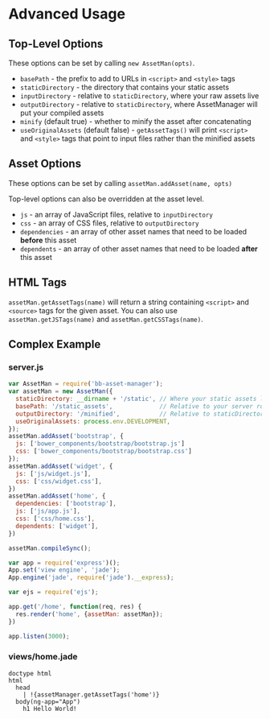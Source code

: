 # Advanced Usage

## Top-Level Options
These options can be set by calling `new AssetMan(opts)`.

* `basePath` - the prefix to add to URLs in `<script>` and `<style>` tags
* `staticDirectory` - the directory that contains your static assets
* `inputDirectory` - relative to `staticDirectory`, where your raw assets live
* `outputDirectory` - relative to `staticDirectory`, where AssetManager will put your compiled assets
* `minify` (default true) - whether to minify the asset after concatenating
* `useOriginalAssets` (default false) - `getAssetTags()` will print `<script>` and `<style>` tags that point to
input files rather than the minified assets

## Asset Options
These options can be set by calling `assetMan.addAsset(name, opts)`

Top-level options can also be overridden at the asset level.

* `js` - an array of JavaScript files, relative to `inputDirectory`
* `css` - an array of CSS files, relative to `outputDirectory`
* `dependencies` - an array of other asset names that need to be loaded **before** this asset
* `dependents` - an array of other asset names that need to be loaded **after** this asset

## HTML Tags
`assetMan.getAssetTags(name)` will return a string containing `<script>` and `<source>` tags
for the given asset. You can also use `assetMan.getJSTags(name)` and `assetMan.getCSSTags(name)`.

## Complex Example

### server.js
```js
var AssetMan = require('bb-asset-manager');
var assetMan = new AssetMan({
  staticDirectory: __dirname + '/static', // Where your static assets live
  basePath: '/static_assets',             // Relative to your server root
  outputDirectory: '/minified',           // Relative to staticDirectory
  useOriginalAssets: process.env.DEVELOPMENT,
});
assetMan.addAsset('bootstrap', {
  js: ['bower_components/bootstrap/bootstrap.js']
  css: ['bower_components/bootstrap/bootstrap.css']
});
assetMan.addAsset('widget', {
  js: ['js/widget.js'],
  css: ['css/widget.css'],
})
assetMan.addAsset('home', {
  dependencies: ['bootstrap'],
  js: ['js/app.js'],
  css: ['css/home.css'],
  dependents: ['widget'],
})

assetMan.compileSync();

var app = require('express')();
App.set('view engine', 'jade');
App.engine('jade', require('jade').__express);

var ejs = require('ejs');

app.get('/home', function(req, res) {
  res.render('home', {assetMan: assetMan});
})

app.listen(3000);
```

### views/home.jade
```jade
doctype html
html
  head
    | !{assetManager.getAssetTags('home')}
  body(ng-app="App")
    h1 Hello World!
```
